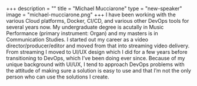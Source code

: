 +++
description = ""
title = "Michael Mucciarone"
type = "new-speaker"
image = "michael-mucciarone.png"
+++
I have been working with the various Cloud platforms, Docker, CI/CD, and various other DevOps tools for several years now. My undergraduate degree is acutally in Music Performance (primary instrument: Organ) and my masters is in Communication Studies. I started out my career as a video director/producer/editor and moved from that into streaming video delivery. From streaming I moved to UI/UX design which I did for a few years before transitioning to DevOps, which I’ve been doing ever since. Because of my unique background with UI/UX, I tend to approach DevOps problems with the attitude of making sure a solution is easy to use and that I’m not the only person who can use the solutions I create.